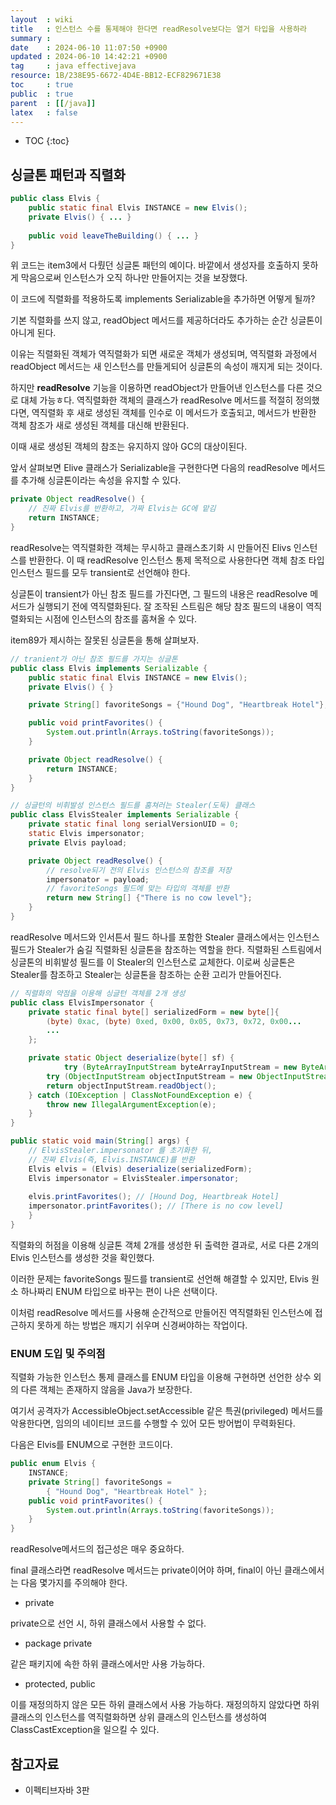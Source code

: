 ```yaml
---
layout  : wiki
title   : 인스턴스 수를 통제해야 한다면 readResolve보다는 열거 타입을 사용하라 
summary : 
date    : 2024-06-10 11:07:50 +0900
updated : 2024-06-10 14:42:21 +0900
tag     : java effectivejava
resource: 1B/238E95-6672-4D4E-BB12-ECF829671E38
toc     : true
public  : true
parent  : [[/java]]
latex   : false
---
```

* TOC
{:toc}

## 싱글톤 패턴과 직렬화

```java
public class Elvis {
    public static final Elvis INSTANCE = new Elvis();
    private Elvis() { ... }
    
    public void leaveTheBuilding() { ... }
}
```

위 코드는 item3에서 다뤘던 싱글톤 패턴의 예이다. 바깥에서 생성자를 호출하지 못하게 막음으로써 인스턴스가 오직 하나만 만들어지는 것을 보장했다.

이 코드에 직렬화를 적용하도록 implements Serializable을 추가하면 어떻게 될까?

기본 직렬화를 쓰지 않고, readObject 메서드를 제공하더라도 추가하는 순간 싱글톤이 아니게 된다.

이유는 직렬화된 객체가 역직렬화가 되면 새로운 객체가 생성되며, 역직렬화 과정에서 readObject 메서드는 새 인스턴스를 만들게되어 싱글톤의 속성이 깨지게 되는 것이다. 

하지만 **readResolve** 기능을 이용하면 readObject가 만들어낸 인스턴스를 다른 것으로 대체 가능ㅎ다. 역직렬화한 객체의 클래스가 readResolve 메서드를 적절히 정의했다면, 역직렬화 후 새로 생성된 객체를 인수로 이 메서드가 호출되고, 메서드가 반환한 객체 참조가 새로 생성된 객체를 대신해 반환된다. 

이때 새로 생성된 객체의 참조는 유지하지 않아 GC의 대상이된다. 

앞서 살펴보면 Elive 클래스가 Serializable을 구현한다면 다음의 readResolve 메서드를 추가해 싱글톤이라는 속성을 유지할 수 있다. 

```java
private Object readResolve() {
    // 진짜 Elvis를 반환하고, 가짜 Elvis는 GC에 맡김
    return INSTANCE;   
}
```

readResolve는 역직렬화한 객체는 무시하고 클래스초기화 시 만들어진 Elivs 인스턴스를 반환한다. 이 때 readResolve 인스턴스 통제 목적으로 사용한다면 객체 참조 타입 인스턴스 필드를 모두 transient로 선언해야 한다. 

싱글톤이 transient가 아닌 참조 필드를 가진다면, 그 필드의 내용은 readResolve 메서드가 실행되기 전에 역직렬화된다. 잘 조작된 스트림은 해당 참조 필드의 내용이 역직렬화되는 시점에 인스턴스의 참조를 훔쳐올 수 있다. 

item89가 제시하는 잘못된 싱글톤을 통해 살펴보자.

```java
// tranient가 아닌 참조 필드를 가지는 싱글톤
public class Elvis implements Serializable {
    public static final Elvis INSTANCE = new Elvis();
    private Elvis() { }

    private String[] favoriteSongs = {"Hound Dog", "Heartbreak Hotel"};

    public void printFavorites() {
        System.out.println(Arrays.toString(favoriteSongs));
    }

    private Object readResolve() {
        return INSTANCE;
    }
}

// 싱글턴의 비휘발성 인스턴스 필드를 훔쳐러는 Stealer(도둑) 클래스
public class ElvisStealer implements Serializable {
    private static final long serialVersionUID = 0;
    static Elvis impersonator;
    private Elvis payload;

    private Object readResolve() {
        // resolve되기 전의 Elvis 인스턴스의 참조를 저장
        impersonator = payload;
        // favoriteSongs 필드에 맞는 타입의 객체를 반환
        return new String[] {"There is no cow level"};
    }
}
```

readResolve 메서드와 인서튼서 필드 하나를 포함한 Stealer 클래스에서는 인스턴스 필드가 Stealer가 숨길 직렬화된 싱글톤을 참조하는 역할을 한다. 직렬화된 스트림에서 싱글톤의 비휘발성 필드를 이 Stealer의 인스턴스로 교체한다. 이로써 싱글톤은 Stealer를 참조하고 Stealer는 싱글톤을 참조하는 순환 고리가 만들어진다.  

```java
// 직렬화의 약점을 이용해 싱글턴 객체를 2개 생성
public class ElvisImpersonator {
    private static final byte[] serializedForm = new byte[]{
        (byte) 0xac, (byte) 0xed, 0x00, 0x05, 0x73, 0x72, 0x00...
        ...
    };    

    private static Object deserialize(byte[] sf) {
            try (ByteArrayInputStream byteArrayInputStream = new ByteArrayInputStream(sf)) {
        try (ObjectInputStream objectInputStream = new ObjectInputStream(byteArrayInputStream)) {
        return objectInputStream.readObject();
    } catch (IOException | ClassNotFoundException e) {
        throw new IllegalArgumentException(e);
    }
}

public static void main(String[] args) {
    // ElvisStealer.impersonator 를 초기화한 뒤,
    // 진짜 Elvis(즉, Elvis.INSTANCE)를 반환
    Elvis elvis = (Elvis) deserialize(serializedForm);
    Elvis impersonator = ElvisStealer.impersonator;
    
    elvis.printFavorites(); // [Hound Dog, Heartbreak Hotel]
    impersonator.printFavorites(); // [There is no cow level]
    }
}
```

직렬화의 허점을 이용해 싱글톤 객체 2개를 생성한 뒤 출력한 결과로, 서로 다른 2개의 Elvis 인스턴스를 생성한 것을 확인했다.

이러한 문제는 favoriteSongs 필드를 transient로 선언해 해결할 수 있지만, Elvis 원소 하나짜리 ENUM 타입으로 바꾸는 편이 나은 선택이다.

이처럼 readResolve 메서드를 사용해 순간적으로 만들어진 역직렬화된 인스턴스에 접근하지 못하게 하는 방법은 깨지기 쉬우며 신경써야하는 작업이다.

### ENUM 도입 및 주의점

직렬화 가능한 인스턴스 통제 클래스를 ENUM 타입을 이용해 구현하면 선언한 상수 외의 다른 객체는 존재하지 않음을 Java가 보장한다. 

여기서 공격자가 AccessibleObject.setAccessible 같은 특권(privileged) 메서드를 악용한다면, 임의의 네이티브 코드를 수행할 수 있어 모든 방어법이 무력화된다.

다음은 Elvis를 ENUM으로 구현한 코드이다.

```java
public enum Elvis {
    INSTANCE;
    private String[] favoriteSongs = 
        { "Hound Dog", "Heartbreak Hotel" };
    public void printFavorites() {
        System.out.println(Arrays.toString(favoriteSongs));
    }
}
```

readResolve메서드의 접근성은 매우 중요하다. 

final 클래스라면 readResolve 메서드는 private이어야 하며, final이 아닌 클래스에서는 다음 몇가지를 주의해야 한다.

- private 

private으로 선언 시, 하위 클래스에서 사용할 수 없다.

- package private

같은 패키지에 속한 하위 클래스에서만 사용 가능하다. 

- protected, public

이를 재정의하지 않은 모든 하위 클래스에서 사용 가능하다. 재정의하지 않았다면 하위 클래스의 인스턴스를 역직렬화하면 상위 클래스의 인스턴스를 생성하여 ClassCastException을 일으킬 수 있다.

## 참고자료

- 이펙티브자바 3판

